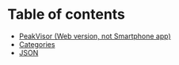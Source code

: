 # Table of contents

* [PeakVisor (Web version, not Smartphone app)](README.md)
* [Categories](categories.md)
* [JSON](json.md)
